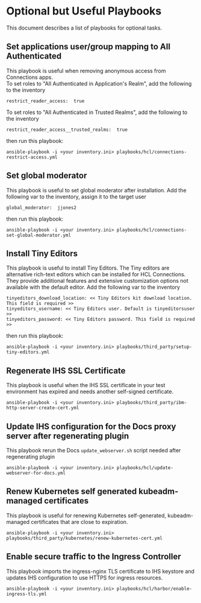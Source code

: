# Optional but Useful Playbooks

This document describes a list of playbooks for optional tasks.

## Set applications user/group mapping to All Authenticated
This playbook is useful when removing anonymous access from Connections apps.  
To set roles to "All Authenticated in Application's Realm", add the following to the inventory
```
restrict_reader_access:  true
```
To set roles to "All Authenticated in Trusted Realms", add the following to the inventory
```
restrict_reader_access__trusted_realms:  true
```
then run this playbook:
```
ansible-playbook -i <your inventory.ini> playbooks/hcl/connections-restrict-access.yml
```

## Set global moderator
This playbook is useful to set global moderator after installation.  Add the following var to the inventory, assign it to the target user
```
global_moderator:  jjones2
```
then run this playbook:
```
ansible-playbook -i <your inventory.ini> playbooks/hcl/connections-set-global-moderator.yml
```

## Install Tiny Editors
This playbook is useful to install Tiny Editors. The Tiny editors are alternative rich-text editors which can be installed for HCL Connections. They provide additional features and extensive customization options not available with the default editor. Add the following var to the inventory
```
tinyeditors_download_location: << Tiny Editors kit download location. This field is required >>
tinyeditors_username: << Tiny Editors user. Default is tinyeditorsuser >>
tinyeditors_password: << Tiny Editors password. This field is required >>
```
then run this playbook:
```
ansible-playbook -i <your inventory.ini> playbooks/third_party/setup-tiny-editors.yml
```

## Regenerate IHS SSL Certificate
This playbook is useful when the IHS SSL certificate in your test environment has expired and needs another self-signed certificate.
```
ansible-playbook -i <your inventory.ini> playbooks/third_party/ibm-http-server-create-cert.yml
```

## Update IHS configuration for the Docs proxy server after regenerating plugin
This playbook rerun the Docs `update_webserver.sh` script needed after regenerating plugin
```
ansible-playbook -i <your inventory.ini> playbooks/hcl/update-webserver-for-docs.yml
```

## Renew Kubernetes self generated kubeadm-managed certificates
This playbook is useful for renewing Kubernetes self-generated, kubeadm-managed certificates that are close to expiration.
```
ansible-playbook -i <your inventory.ini> playbooks/third_party/kubernetes/renew-kubernetes-cert.yml
```

## Enable secure traffic to the Ingress Controller
This playbook imports the ingress-nginx TLS certificate to IHS keystore and updates IHS configuration to use HTTPS for ingress resources.
```
ansible-playbook -i <your inventory.ini> playbooks/hcl/harbor/enable-ingress-tls.yml
```
